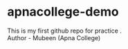 # apnacollege-demo
This is my first github repo for practice .
<br>
Author - Mubeen (Apna College)

